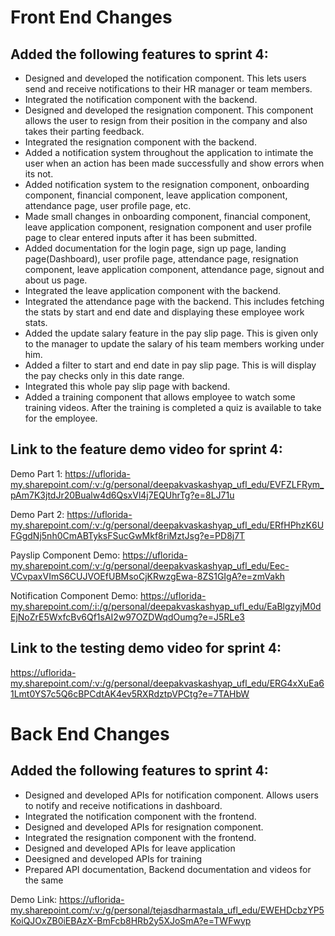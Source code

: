 # Front End Changes

## Added the following features to sprint 4:

* Designed and developed the notification component. This lets users send and receive notifications to their HR manager or team members.
* Integrated the notification component with the backend.
* Designed and developed the resignation component. This component allows the user to resign from their position in the company and also takes their parting feedback.
* Integrated the resignation component with the backend.
* Added a notification system throughout the application to intimate the user when an action has been made successfully and show errors when its not.
* Added notification system to the resignation component, onboarding component, financial component, leave application component, attendance page, user profile page, etc.
* Made small changes in onboarding component, financial component, leave application component, resignation component and user profile page to clear entered inputs after it has been submitted.
* Added documentation for the login page, sign up page, landing page(Dashboard), user profile page, attendance page, resignation component, leave application component, attendance page, signout and about us page.
* Integrated the leave application component with the backend.
* Integrated the attendance page with the backend. This includes fetching the stats by start and end date and displaying these employee work stats.
* Added the update salary feature in the pay slip page. This is given only to the manager to update the salary of his team members working under him.
* Added a filter to start and end date in pay slip page. This is will display the pay checks only in this date range.
* Integrated this whole pay slip page with backend.
* Added a training component that allows employee to watch some training videos. After the training is completed a quiz is available to take for the employee.

## Link to the feature demo video for sprint 4: 

Demo Part 1: https://uflorida-my.sharepoint.com/:v:/g/personal/deepakvaskashyap_ufl_edu/EVFZLFRym_pAm7K3jtdJr20Bualw4d6QsxVl4j7EQUhrTg?e=8LJ71u

Demo Part 2: https://uflorida-my.sharepoint.com/:v:/g/personal/deepakvaskashyap_ufl_edu/ERfHPhzK6UFGgdNj5nh0CmABTyksFSucGwMkf8riMztJsg?e=PD8j7T

Payslip Component Demo: https://uflorida-my.sharepoint.com/:v:/g/personal/deepakvaskashyap_ufl_edu/Eec-VCvpaxVImS6CUJVOEfUBMsoCjKRwzgEwa-8ZS1GIgA?e=zmVakh

Notification Component Demo: https://uflorida-my.sharepoint.com/:i:/g/personal/deepakvaskashyap_ufl_edu/EaBlgzyjM0dEjNoZrE5WxfcBv6Qf1sAI2w97OZDWqdOumg?e=J5RLe3

## Link to the testing demo video for sprint 4: 

https://uflorida-my.sharepoint.com/:v:/g/personal/deepakvaskashyap_ufl_edu/ERG4xXuEa61Lmt0YS7c5Q6cBPCdtAK4ev5RXRdztpVPCtg?e=7TAHbW

# Back End Changes

## Added the following features to sprint 4:

* Designed and developed APIs for notification component. Allows users to notify and receive notifications in dashboard.
* Integrated the notification component with the frontend.
* Designed and developed APIs for resignation component. 
* Integrated the resignation component with the frontend.
* Designed and developed APIs for leave application
* Deesigned and developed APIs for training 
* Prepared API documentation, Backend documentation and videos for the same

Demo Link:
https://uflorida-my.sharepoint.com/:v:/g/personal/tejasdharmastala_ufl_edu/EWEHDcbzYP5KoiQJOxZB0iEBAzX-BmFcb8HRb2y5XJoSmA?e=TWFwyp
